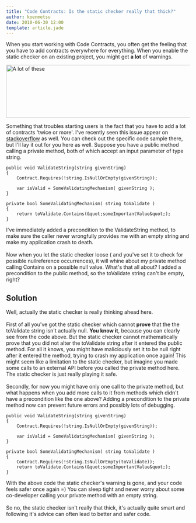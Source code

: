 ```yaml
---
title: "Code Contracts: Is the static checker really that thick?"
author: koenmetsu
date: 2010-06-30 12:00
template: article.jade
---
```


When you start working with Code Contracts, you often get the feeling that you have to add contracts everywhere for everything. When you enable the static checker on an existing project, you might get <strong>a lot</strong> of warnings.

<a href="http://koenmetsu.files.wordpress.com/2010/06/code_contracts_warnings2.png"><img class="size-full wp-image-105" title="Static Checker Warnings" src="http://koenmetsu.files.wordpress.com/2010/06/code_contracts_warnings2.png" alt="A lot of these" width="600" height="145" /></a>

Something that troubles starting users is the fact that you have to add a lot of contracts 'twice or more'. I've recently seen this issue appear on <a href="http://stackoverflow.com/questions/3141025/net-4-code-contracts-do-i-need-to-include-the-same-contracts-twice/3141176#3141176">stackoverflow</a> as well. You can check out the specific code sample there, but I'll lay it out for you here as well.  Suppose you have a public method calling a private method, both of which accept an input parameter of type string.

    public void ValidateString(string givenString)
    {
        Contract.Requires(!string.IsNullOrEmpty(givenString));
    
        var isValid = SomeValidatingMechanism( givenString );
    }
    
    private bool SomeValidatingMechanism( string toValidate )
    {
        return toValidate.Contains(&quot;someImportantValue&quot;);
    }

I've immediately added a precondition to the ValidateString method, to make sure the caller never wrongfully provides me with an empty string and make my application crash to death.  </br></br>Now when you let the static checker loose ( and you've set it to check for possible nullreference occurrences), it will whine about my private method calling Contains on a possible null value. What's that all about? I added a precondition to the public method, so the toValidate string can't be empty, right?
<h2>Solution</h2>
Well, actually the static checker is really thinking ahead here. </br></br>First of all you've got the static checker which cannot <strong>prove</strong> that the the toValidate string isn't actually null. <strong>You know it</strong>, because you can clearly see from the code above. But the static checker cannot mathematically prove that you did not alter the toValidate string after it entered the public method. For all it knows, you might have maliciously set it to be null right after it entered the method, trying to crash my application once again!  This might seem like a limitation to the static checker, but imagine you made some calls to an external API before you called the private method here. The static checker is just really playing it safe.  </br></br>Secondly, for now you might have only one call to the private method, but what happens when you add more calls to it from methods which didn't have a precondition like the one above? Adding a precondition to the private method now can prevent future errors and possibly lots of debugging.

    public void ValidateString(string givenString)
    {
        Contract.Requires(!string.IsNullOrEmpty(givenString));
    
        var isValid = SomeValidatingMechanism( givenString );
    }
    
    private bool SomeValidatingMechanism( string toValidate )
    {
        Contract.Requires(!string.IsNullOrEmpty(toValidate));
        return toValidate.Contains(&quot;someImportantValue&quot;);
    }

With the above code the static checker's warning is gone, and your code feels safer once again =) You can sleep tight and never worry about some co-developer calling your private method with an empty string.  </br></br>So no, the static checker isn't really that thick, it's actually quite smart and following it's advice can often lead to better and safer code.
